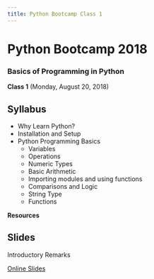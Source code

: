 ```yaml
---
title: Python Bootcamp Class 1
---
```


# Python Bootcamp 2018

### Basics of Programming in Python

**Class 1** (Monday, August 20, 2018)

Syllabus
------
- Why Learn Python?
- Installation and Setup
- Python Programming Basics
  -	Variables
  - Operations
  - Numeric Types
  - Basic Arithmetic
  -	Importing modules and using functions
  -	Comparisons and Logic
  - String Type
  -	Functions

**Resources**

Slides
------
Introductory Remarks

[Online Slides](https://www.slideshare.net/secret/GjvecG9I2gDX59)
